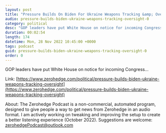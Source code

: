 ```yaml
---
layout: post
title: "Pressure Builds On Biden For Ukraine Weapons Tracking &amp; Oversight"
audio: pressure-builds-biden-ukraine-weapons-tracking-oversight-0
category: political
desc: "GOP leaders have put White House on notice for incoming Congress... "
duration: 00:02:54
length: 174
datetime: Mon, 28 Nov 2022 10:45:00 +0000
tags: podcast
guid: pressure-builds-biden-ukraine-weapons-tracking-oversight-0
order: 0
---
```

GOP leaders have put White House on notice for incoming Congress... 

Link: [https://www.zerohedge.com/political/pressure-builds-biden-ukraine-weapons-tracking-oversight](https://www.zerohedge.com/political/pressure-builds-biden-ukraine-weapons-tracking-oversight)

About: The Zerohedge Podcast is a non-commercial, automated program, designed to give people a way to get news from Zerohedge in an audio format.  I am actively working on tweaking and improving the setup to create a better listening experience (October 2022).  Suggestions are welcome: [zerohedgePodcast@outlook.com](mailto:zerohedgePodcast@outlook.com)